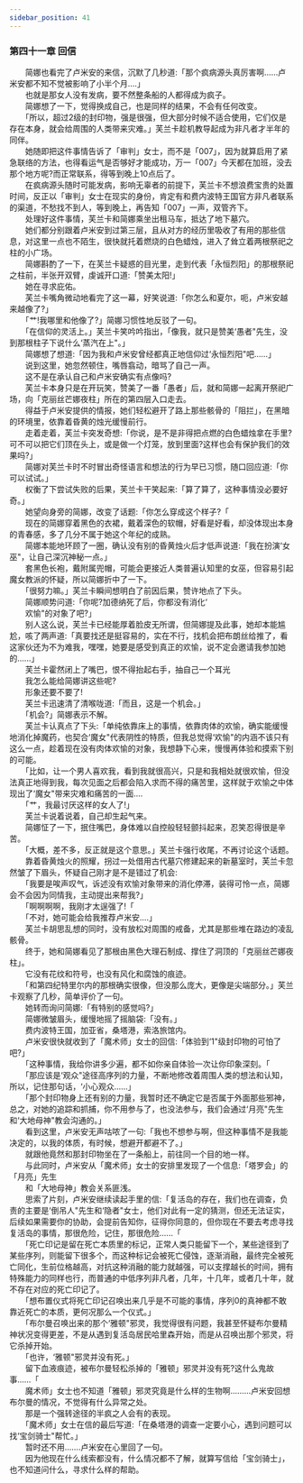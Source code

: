 ```yaml
---
sidebar_position: 41
---
```

### 第四十一章 回信  


　　简娜也看完了卢米安的来信，沉默了几秒道:「那个疯病源头真厉害啊……卢米安都不知不觉被影响了小半个月.…」  
　　也就是那女人没有发病，要不然整条船的人都得成为疯子。  
　　简娜想了一下，觉得换成自己，也是同样的结果，不会有任何改变。  
　　「所以，超过2级的封印物，强是很强，但大部分时候不适合使用，它们仅是存在本身，就会给周围的人类带来灾难。」芙兰卡趁机教导起成为非凡者才半年的同伴。  
　　她随即把这件事情告诉了「审判」女士，而不是「007」，因为就算启用了紧急联络的方法，也得看运气是否够好才能成功，万一「007」今天都在加班，没去那个地方呢?而正常联系，得等到晚上10点后了。  
　　在疯病源头随时可能发病，影响无辜者的前提下，芙兰卡不想浪费宝贵的处置时间，反正以「审判」女士在现实的身份，肯定有和费内波特王国官方非凡者联系的渠道，不愁找不到人，等到晚上，再告知「007」一声，双管齐下。  
　　处理好这件事情，芙兰卡和简娜乘坐出租马车，抵达了地下墓穴。  
　　她们都分别跟着卢米安到过第三层，且从对方的经历里吸收了有用的那些信息，对这里一点也不陌生，很快就托着燃烧的白色蜡烛，进入了耸立着两根祭祀之柱的小广场。  
　　简娜斟酌了一下，在芙兰卡疑惑的目光里，走到代表「永恒烈阳」的那根祭祀之柱前，半张开双臂，虔诚开口道:「赞美太阳!」  
　　她在寻求庇佑。  
　　芙兰卡嘴角微动地看完了这一幕，好笑说道:「你怎么和夏尔，呃，卢米安越来越像了?」  
　　「艹!我哪里和他像了?」简娜习惯性地反驳了一句。  
　　「在信仰的灵活上。」芙兰卡笑吟吟指出，「像我，就只是赞美‘愚者"先生，没到那根柱子下说什么‘蒸汽在上"。」  
　　简娜想了想道:「因为我和卢米安曾经都真正地信仰过‘永恒烈阳"吧......」  
　　说到这里，她忽然顿住，嘴唇翕动，暗骂了自己一声。  
　　这不是在承认自己和卢米安确实有点像吗?  
　　芙兰卡本身只是在开玩笑，赞美了一番「愚者」后，就和简娜一起离开祭祀广场，向「克丽丝芒娜夜柱」所在的第四层入口走去。  
　　得益于卢米安提供的情报，她们轻松避开了路上那些骸骨的「阻拦」，在黑暗的环境里，依靠着昏黄的烛光缓慢前行。  
　　走着走着，芙兰卡突发奇想:「你说，是不是非得把点燃的白色蜡烛拿在手里?可不可以把它们顶在头上，或是做一个灯笼，放到里面?这样也会有保护我们的效果吗?」  
　　简娜对芙兰卡时不时冒出奇怪语言和想法的行为早已习惯，随口回应道:「你可以试试。」  
　　权衡了下尝试失败的后果，芙兰卡干笑起来:「算了算了，这种事情没必要好奇。」  
　　她望向身旁的简娜，改变了话题:「你怎么穿成这个样子?「  
　　现在的简娜穿着黑色的衣裙，戴着深色的软帽，好看是好看，却没体现出本身的青春感，多了几分不属于她这个年纪的成熟。  
　　简娜本能地环顾了一圈，确认没有别的昏黄烛火后才低声说道:「我在扮演‘女巫"，让自己深沉神秘一点。」  
　　套黑色长袍，戴附属兜帽，可能会更接近人类普遍认知里的女巫，但容易引起魔女教派的怀疑，所以简娜折中了一下。  
　　「很努力嘛。」芙兰卡瞬间想明白了前因后果，赞许地点了下头。  
　　简娜顺势问道:「你呢?加德纳死了后，你都没有消化‘  
　　欢愉"的对象了吧?」  
　　别人这么说，芙兰卡已经能厚着脸皮无所谓，但简娜提及此事，她却本能尴尬，咳了两声道:「真要找还是挺容易的，实在不行，找机会把布朗丝给推了，看这家伙还为不为难我，嘿嘿，她要是感受到真正的欢愉，说不定会邀请我参加她的......」  
　　芙兰卡霍然闭上了嘴巴，恨不得抬起右手，抽自己一个耳光  
　　我怎么能给简娜讲这些呢?  
　　形象还要不要了!  
　　芙兰卡迅速清了清喉咙道:「而且，这是一个机会。」  
　　「机会?」简娜表示不解。  
　　芙兰卡认真点了下头:「单纯依靠床上的事情，依靠肉体的欢愉，确实能缓慢地消化掉魔药，也契合‘魔女"代表阴性的特质，但我总觉得‘欢愉"的内涵不该只有这么一点，趁着现在没有肉体欢愉的对象，我想静下心来，慢慢再体验和摸索下别的可能。  
　　「比如，让一个男人喜欢我，看到我就很高兴，只是和我相处就很欢愉，但没法真正地得到我，每次见面之后都会陷入求而不得的痛苦里，这样就于欢愉之中体现出了‘魔女"带来灾难和痛苦的一面....  
　　「艹，我最讨厌这样的女人了!」  
　　芙兰卡说着说着，自己却生起气来。  
　　简娜怔了一下，抿住嘴巴，身体难以自控般轻轻颤抖起来，忍笑忍得很是辛苦。  
　　「大概，差不多，反正就是这个意思。」芙兰卡强行收尾，不再讨论这个话题。  
　　靠着昏黄烛火的照耀，拐过一处借用古代墓穴修建起来的新墓室时，芙兰卡忽然皱了下眉头，怀疑自己刚才是不是错过了机会:  
　　「我要是唉声叹气，诉述没有欢愉对象带来的消化停滞，装得可怜一点，简娜会不会因为同情我，主动提出来帮我?」  
　　「啊啊啊啊，我刚才太逞强了!「  
　　「不对，她可能会给我推荐卢米安.…」  
　　芙兰卡胡思乱想的同时，没有放松对周围的戒备，尤其是那些堆在路边的凌乱骸骨。  
　　终于，她和简娜看见了那根由黑色大理石制成、撑住了洞顶的「克丽丝芒娜夜柱」。  
　　它没有花纹和符号，也没有风化和腐蚀的痕迹。  
　　「和第四纪特里尔内的那根确实很像，但没那么庞大，更像是尖端部分。」芙兰卡观察了几秒，简单评价了一句。  
　　她转而询问简娜:「有特别的感觉吗?」  
　　简娜微皱眉头，缓慢地摇了摇脑袋:「没有。」  
　　费内波特王国，加亚省，桑塔港，索洛旅馆内。  
　　卢米安很快就收到了「魔术师」女士的回信:「体验到‘1"级封印物的可怕了吧?」  
　　「这种事情，我给你讲多少遍，都不如你亲自体验一次让你印象深刻。「  
　　「那应该是‘观众"途径高序列的力量，不断地修改着周围人类的想法和认知，所以，记住那句话，‘小心观众......」  
　　「那个封印物身上还有别的力量，我暂时还不确定它是否属于外面那些邪神，总之，对她的追踪和抓捕，你不用参与了，也没法参与，我们会通过‘月亮"先生和‘大地母神"教会沟通的。」  
　　看到这里，卢米安无声咕哝了一句:「我也不想参与啊，但这种事情不是我能决定的，以我的体质，有时候，想避开都避不了。」  
　　就跟他竟然和那封印物坐在了一条船上，前往同一个目的地一样。  
　　与此同时，卢米安从「魔术师」女士的安排里发现了一个信息:「塔罗会」的「月亮」先生  
　　和「大地母神」教会关系匪浅。  
　　思索了片刻，卢米安继续读起手里的信:「复活岛的存在，我们也在调查，负责的主要是‘倒吊人"先生和‘隐者"女士，他们对此有一定的猜测，但还无法证实，后续如果需要你的协助，会提前告知你，征得你同意的，但你现在不要去考虑寻找复活岛的事情，那很危险，记住，那很危险......「  
　　「死亡印记是留在死亡本质里的标记，正常人类只能留下一个，某些途径到了某些序列，则能留下很多个，而这种标记会被死亡侵蚀，逐渐消融，最终完全被死亡同化，生前位格越高，对抗这种消融的能力就越强，可以支撑越长的时间，拥有特殊能力的同样也行，而普通的中低序列非凡者，几年，十几年，或者几十年，就不存在对应的死亡印记了。  
　　「想布置仪式将死亡印记召唤出来几乎是不可能的事情，序列0的真神都不敢靠近死亡的本质，更何况那么一个仪式。」  
　　「布尔曼召唤出来的那个‘雅顿"邪灵，我觉得很有问题，我甚至怀疑布尔曼精神状况变得更差，不是从遇到复活岛居民哈里森开始，而是从召唤出那个邪灵，将它杀掉开始。  
　　「也许，‘雅顿"邪灵并没有死。」  
　　留下血液痕迹，被布尔曼轻松杀掉的「雅顿」邪灵并没有死?这什么鬼故事……「  
　　魔术师」女士也不知道「雅顿」邪灵究竟是什么样的生物啊.….….卢米安回想布尔曼的情况，不觉得有什么异常之处。  
　　那是一个强转途径的半疯之人会有的表现。  
　　「魔术师」女士在信的最后写道:「在桑塔港的调查一定要小心，遇到问题可以找‘宝剑骑士"帮忙。」  
　　暂时还不用...….卢米安在心里回了一句。  
　　因为他现在什么线索都没有，什么情况都不了解，就算写信给「宝剑骑士」，也不知道问什么，寻求什么样的帮助。  
